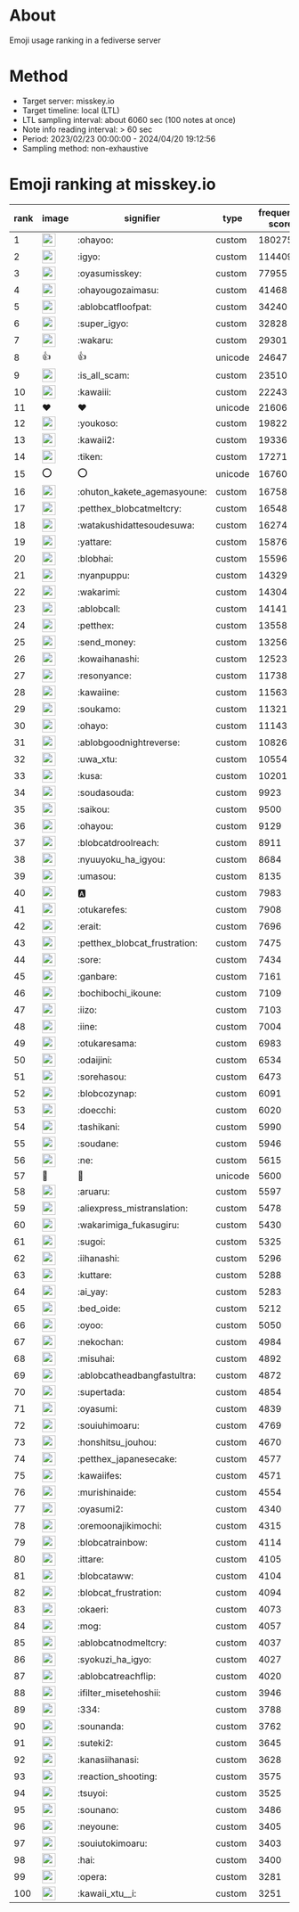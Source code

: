 # About
Emoji usage ranking in a fediverse server

# Method
- Target server: misskey.io
- Target timeline: local (LTL)
- LTL sampling interval: about 6060 sec (100 notes at once)
- Note info reading interval: > 60 sec
- Period: 2023/02/23 00:00:00 - 2024/04/20 19:12:56 
- Sampling method: non-exhaustive

# Emoji ranking at misskey.io

|rank|image|signifier|type|frequency score|
|----|----|----|----|----|
|1|<img height="24" src="https://misskey.io/emoji/ohayoo.webp">|:ohayoo:|custom|180275|
|2|<img height="24" src="https://misskey.io/emoji/igyo.webp">|:igyo:|custom|114409|
|3|<img height="24" src="https://misskey.io/emoji/oyasumisskey.webp">|:oyasumisskey:|custom|77955|
|4|<img height="24" src="https://misskey.io/emoji/ohayougozaimasu.webp">|:ohayougozaimasu:|custom|41468|
|5|<img height="24" src="https://misskey.io/emoji/ablobcatfloofpat.webp">|:ablobcatfloofpat:|custom|34240|
|6|<img height="24" src="https://misskey.io/emoji/super_igyo.webp">|:super_igyo:|custom|32828|
|7|<img height="24" src="https://misskey.io/emoji/wakaru.webp">|:wakaru:|custom|29301|
|8|👍|👍|unicode|24647|
|9|<img height="24" src="https://misskey.io/emoji/is_all_scam.webp">|:is_all_scam:|custom|23510|
|10|<img height="24" src="https://misskey.io/emoji/kawaiii.webp">|:kawaiii:|custom|22243|
|11|❤|❤|unicode|21606|
|12|<img height="24" src="https://misskey.io/emoji/youkoso.webp">|:youkoso:|custom|19822|
|13|<img height="24" src="https://misskey.io/emoji/kawaii2.webp">|:kawaii2:|custom|19336|
|14|<img height="24" src="https://misskey.io/emoji/tiken.webp">|:tiken:|custom|17271|
|15|⭕|⭕|unicode|16760|
|16|<img height="24" src="https://misskey.io/emoji/ohuton_kakete_agemasyoune.webp">|:ohuton_kakete_agemasyoune:|custom|16758|
|17|<img height="24" src="https://misskey.io/emoji/petthex_blobcatmeltcry.webp">|:petthex_blobcatmeltcry:|custom|16548|
|18|<img height="24" src="https://misskey.io/emoji/watakushidattesoudesuwa.webp">|:watakushidattesoudesuwa:|custom|16274|
|19|<img height="24" src="https://misskey.io/emoji/yattare.webp">|:yattare:|custom|15876|
|20|<img height="24" src="https://misskey.io/emoji/blobhai.webp">|:blobhai:|custom|15596|
|21|<img height="24" src="https://misskey.io/emoji/nyanpuppu.webp">|:nyanpuppu:|custom|14329|
|22|<img height="24" src="https://misskey.io/emoji/wakarimi.webp">|:wakarimi:|custom|14304|
|23|<img height="24" src="https://misskey.io/emoji/ablobcall.webp">|:ablobcall:|custom|14141|
|24|<img height="24" src="https://misskey.io/emoji/petthex.webp">|:petthex:|custom|13558|
|25|<img height="24" src="https://misskey.io/emoji/send_money.webp">|:send_money:|custom|13256|
|26|<img height="24" src="https://misskey.io/emoji/kowaihanashi.webp">|:kowaihanashi:|custom|12523|
|27|<img height="24" src="https://misskey.io/emoji/resonyance.webp">|:resonyance:|custom|11738|
|28|<img height="24" src="https://misskey.io/emoji/kawaiine.webp">|:kawaiine:|custom|11563|
|29|<img height="24" src="https://misskey.io/emoji/soukamo.webp">|:soukamo:|custom|11321|
|30|<img height="24" src="https://misskey.io/emoji/ohayo.webp">|:ohayo:|custom|11143|
|31|<img height="24" src="https://misskey.io/emoji/ablobgoodnightreverse.webp">|:ablobgoodnightreverse:|custom|10826|
|32|<img height="24" src="https://misskey.io/emoji/uwa_xtu.webp">|:uwa_xtu:|custom|10554|
|33|<img height="24" src="https://misskey.io/emoji/kusa.webp">|:kusa:|custom|10201|
|34|<img height="24" src="https://misskey.io/emoji/soudasouda.webp">|:soudasouda:|custom|9923|
|35|<img height="24" src="https://misskey.io/emoji/saikou.webp">|:saikou:|custom|9500|
|36|<img height="24" src="https://misskey.io/emoji/ohayou.webp">|:ohayou:|custom|9129|
|37|<img height="24" src="https://misskey.io/emoji/blobcatdroolreach.webp">|:blobcatdroolreach:|custom|8911|
|38|<img height="24" src="https://misskey.io/emoji/nyuuyoku_ha_igyou.webp">|:nyuuyoku_ha_igyou:|custom|8684|
|39|<img height="24" src="https://misskey.io/emoji/umasou.webp">|:umasou:|custom|8135|
|40|<img height="24" src="https://misskey.io/emoji/a.webp">|:a:|custom|7983|
|41|<img height="24" src="https://misskey.io/emoji/otukarefes.webp">|:otukarefes:|custom|7908|
|42|<img height="24" src="https://misskey.io/emoji/erait.webp">|:erait:|custom|7696|
|43|<img height="24" src="https://misskey.io/emoji/petthex_blobcat_frustration.webp">|:petthex_blobcat_frustration:|custom|7475|
|44|<img height="24" src="https://misskey.io/emoji/sore.webp">|:sore:|custom|7434|
|45|<img height="24" src="https://misskey.io/emoji/ganbare.webp">|:ganbare:|custom|7161|
|46|<img height="24" src="https://misskey.io/emoji/bochibochi_ikoune.webp">|:bochibochi_ikoune:|custom|7109|
|47|<img height="24" src="https://misskey.io/emoji/iizo.webp">|:iizo:|custom|7103|
|48|<img height="24" src="https://misskey.io/emoji/iine.webp">|:iine:|custom|7004|
|49|<img height="24" src="https://misskey.io/emoji/otukaresama.webp">|:otukaresama:|custom|6983|
|50|<img height="24" src="https://misskey.io/emoji/odaijini.webp">|:odaijini:|custom|6534|
|51|<img height="24" src="https://misskey.io/emoji/sorehasou.webp">|:sorehasou:|custom|6473|
|52|<img height="24" src="https://misskey.io/emoji/blobcozynap.webp">|:blobcozynap:|custom|6091|
|53|<img height="24" src="https://misskey.io/emoji/doecchi.webp">|:doecchi:|custom|6020|
|54|<img height="24" src="https://misskey.io/emoji/tashikani.webp">|:tashikani:|custom|5990|
|55|<img height="24" src="https://misskey.io/emoji/soudane.webp">|:soudane:|custom|5946|
|56|<img height="24" src="https://misskey.io/emoji/ne.webp">|:ne:|custom|5615|
|57|🎉|🎉|unicode|5600|
|58|<img height="24" src="https://misskey.io/emoji/aruaru.webp">|:aruaru:|custom|5597|
|59|<img height="24" src="https://misskey.io/emoji/aliexpress_mistranslation.webp">|:aliexpress_mistranslation:|custom|5478|
|60|<img height="24" src="https://misskey.io/emoji/wakarimiga_fukasugiru.webp">|:wakarimiga_fukasugiru:|custom|5430|
|61|<img height="24" src="https://misskey.io/emoji/sugoi.webp">|:sugoi:|custom|5325|
|62|<img height="24" src="https://misskey.io/emoji/iihanashi.webp">|:iihanashi:|custom|5296|
|63|<img height="24" src="https://misskey.io/emoji/kuttare.webp">|:kuttare:|custom|5288|
|64|<img height="24" src="https://misskey.io/emoji/ai_yay.webp">|:ai_yay:|custom|5283|
|65|<img height="24" src="https://misskey.io/emoji/bed_oide.webp">|:bed_oide:|custom|5212|
|66|<img height="24" src="https://misskey.io/emoji/oyoo.webp">|:oyoo:|custom|5050|
|67|<img height="24" src="https://misskey.io/emoji/nekochan.webp">|:nekochan:|custom|4984|
|68|<img height="24" src="https://misskey.io/emoji/misuhai.webp">|:misuhai:|custom|4892|
|69|<img height="24" src="https://misskey.io/emoji/ablobcatheadbangfastultra.webp">|:ablobcatheadbangfastultra:|custom|4872|
|70|<img height="24" src="https://misskey.io/emoji/supertada.webp">|:supertada:|custom|4854|
|71|<img height="24" src="https://misskey.io/emoji/oyasumi.webp">|:oyasumi:|custom|4839|
|72|<img height="24" src="https://misskey.io/emoji/souiuhimoaru.webp">|:souiuhimoaru:|custom|4769|
|73|<img height="24" src="https://misskey.io/emoji/honshitsu_jouhou.webp">|:honshitsu_jouhou:|custom|4670|
|74|<img height="24" src="https://misskey.io/emoji/petthex_japanesecake.webp">|:petthex_japanesecake:|custom|4577|
|75|<img height="24" src="https://misskey.io/emoji/kawaiifes.webp">|:kawaiifes:|custom|4571|
|76|<img height="24" src="https://misskey.io/emoji/murishinaide.webp">|:murishinaide:|custom|4554|
|77|<img height="24" src="https://misskey.io/emoji/oyasumi2.webp">|:oyasumi2:|custom|4340|
|78|<img height="24" src="https://misskey.io/emoji/oremoonajikimochi.webp">|:oremoonajikimochi:|custom|4315|
|79|<img height="24" src="https://misskey.io/emoji/blobcatrainbow.webp">|:blobcatrainbow:|custom|4114|
|80|<img height="24" src="https://misskey.io/emoji/ittare.webp">|:ittare:|custom|4105|
|81|<img height="24" src="https://misskey.io/emoji/blobcataww.webp">|:blobcataww:|custom|4104|
|82|<img height="24" src="https://misskey.io/emoji/blobcat_frustration.webp">|:blobcat_frustration:|custom|4094|
|83|<img height="24" src="https://misskey.io/emoji/okaeri.webp">|:okaeri:|custom|4073|
|84|<img height="24" src="https://misskey.io/emoji/mog.webp">|:mog:|custom|4057|
|85|<img height="24" src="https://misskey.io/emoji/ablobcatnodmeltcry.webp">|:ablobcatnodmeltcry:|custom|4037|
|86|<img height="24" src="https://misskey.io/emoji/syokuzi_ha_igyo.webp">|:syokuzi_ha_igyo:|custom|4027|
|87|<img height="24" src="https://misskey.io/emoji/ablobcatreachflip.webp">|:ablobcatreachflip:|custom|4020|
|88|<img height="24" src="https://misskey.io/emoji/ifilter_misetehoshii.webp">|:ifilter_misetehoshii:|custom|3946|
|89|<img height="24" src="https://misskey.io/emoji/334.webp">|:334:|custom|3788|
|90|<img height="24" src="https://misskey.io/emoji/sounanda.webp">|:sounanda:|custom|3762|
|91|<img height="24" src="https://misskey.io/emoji/suteki2.webp">|:suteki2:|custom|3645|
|92|<img height="24" src="https://misskey.io/emoji/kanasiihanasi.webp">|:kanasiihanasi:|custom|3628|
|93|<img height="24" src="https://misskey.io/emoji/reaction_shooting.webp">|:reaction_shooting:|custom|3575|
|94|<img height="24" src="https://misskey.io/emoji/tsuyoi.webp">|:tsuyoi:|custom|3525|
|95|<img height="24" src="https://misskey.io/emoji/sounano.webp">|:sounano:|custom|3486|
|96|<img height="24" src="https://misskey.io/emoji/neyoune.webp">|:neyoune:|custom|3405|
|97|<img height="24" src="https://misskey.io/emoji/souiutokimoaru.webp">|:souiutokimoaru:|custom|3403|
|98|<img height="24" src="https://misskey.io/emoji/hai.webp">|:hai:|custom|3400|
|99|<img height="24" src="https://misskey.io/emoji/opera.webp">|:opera:|custom|3281|
|100|<img height="24" src="https://misskey.io/emoji/kawaii_xtu__i.webp">|:kawaii_xtu__i:|custom|3251|
